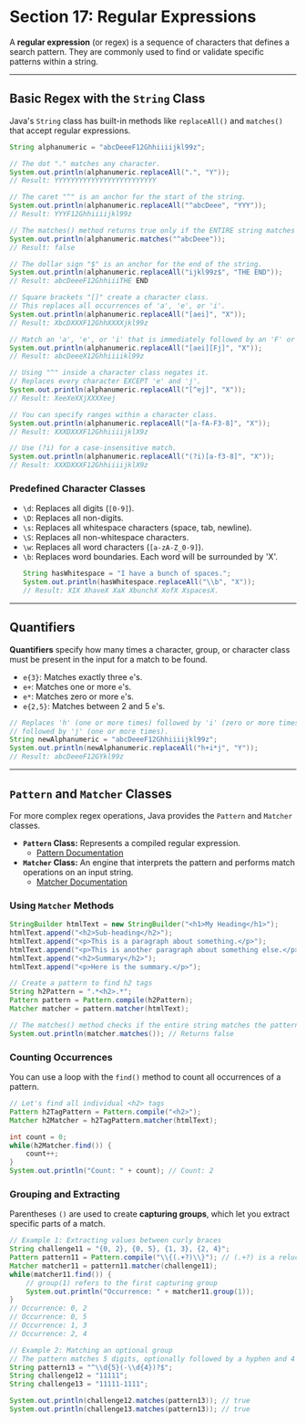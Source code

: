 # Section 17: Regular Expressions


A **regular expression** (or regex) is a sequence of characters that defines a search pattern. They are commonly used to find or validate specific patterns within a string.

-----

## Basic Regex with the `String` Class

Java's `String` class has built-in methods like `replaceAll()` and `matches()` that accept regular expressions.

```java
String alphanumeric = "abcDeeeF12Ghhiiiijkl99z";

// The dot "." matches any character.
System.out.println(alphanumeric.replaceAll(".", "Y"));
// Result: YYYYYYYYYYYYYYYYYYYYYYYYY

// The caret "^" is an anchor for the start of the string.
System.out.println(alphanumeric.replaceAll("^abcDeee", "YYY"));
// Result: YYYF12Ghhiiiijkl99z

// The matches() method returns true only if the ENTIRE string matches the pattern.
System.out.println(alphanumeric.matches("^abcDeee"));
// Result: false

// The dollar sign "$" is an anchor for the end of the string.
System.out.println(alphanumeric.replaceAll("ijkl99z$", "THE END"));
// Result: abcDeeeF12GhhiiiTHE END

// Square brackets "[]" create a character class.
// This replaces all occurrences of 'a', 'e', or 'i'.
System.out.println(alphanumeric.replaceAll("[aei]", "X"));
// Result: XbcDXXXF12GhhXXXXjkl99z

// Match an 'a', 'e', or 'i' that is immediately followed by an 'F' or 'j'.
System.out.println(alphanumeric.replaceAll("[aei][Fj]", "X"));
// Result: abcDeeeX12Ghhiiiikl99z

// Using "^" inside a character class negates it.
// Replaces every character EXCEPT 'e' and 'j'.
System.out.println(alphanumeric.replaceAll("[^ej]", "X"));
// Result: XeeXeXXjXXXXeej

// You can specify ranges within a character class.
System.out.println(alphanumeric.replaceAll("[a-fA-F3-8]", "X"));
// Result: XXXDXXXF12GhhiiiijklX9z

// Use (?i) for a case-insensitive match.
System.out.println(alphanumeric.replaceAll("(?i)[a-f3-8]", "X"));
// Result: XXXDXXXF12GhhiiiijklX9z
```

### Predefined Character Classes

  * `\d`: Replaces all digits (`[0-9]`).
  * `\D`: Replaces all non-digits.
  * `\s`: Replaces all whitespace characters (space, tab, newline).
  * `\S`: Replaces all non-whitespace characters.
  * `\w`: Replaces all word characters (`[a-zA-Z_0-9]`).
  * `\b`: Replaces word boundaries. Each word will be surrounded by 'X'.
    ```java
    String hasWhitespace = "I have a bunch of spaces.";
    System.out.println(hasWhitespace.replaceAll("\\b", "X"));
    // Result: XIX XhaveX XaX XbunchX XofX XspacesX.
    ```

-----

## Quantifiers

**Quantifiers** specify how many times a character, group, or character class must be present in the input for a match to be found.

  * `e{3}`: Matches exactly three `e`'s.
  * `e+`: Matches one or more `e`'s.
  * `e*`: Matches zero or more `e`'s.
  * `e{2,5}`: Matches between 2 and 5 `e`'s.

<!-- end list -->

```java
// Replaces 'h' (one or more times) followed by 'i' (zero or more times)
// followed by 'j' (one or more times).
String newAlphanumeric = "abcDeeeF12Ghhiiiijkl99z";
System.out.println(newAlphanumeric.replaceAll("h+i*j", "Y"));
// Result: abcDeeeF12GYkl99z
```

-----

## `Pattern` and `Matcher` Classes

For more complex regex operations, Java provides the `Pattern` and `Matcher` classes.

  * **`Pattern` Class:** Represents a compiled regular expression.
      * [Pattern Documentation](https://docs.oracle.com/javase/8/docs/api/java/util/regex/Pattern.html)
  * **`Matcher` Class:** An engine that interprets the pattern and performs match operations on an input string.
      * [Matcher Documentation](https://docs.oracle.com/javase/8/docs/api/java/util/regex/Matcher.html)

### Using `Matcher` Methods

```java
StringBuilder htmlText = new StringBuilder("<h1>My Heading</h1>");
htmlText.append("<h2>Sub-heading</h2>");
htmlText.append("<p>This is a paragraph about something.</p>");
htmlText.append("<p>This is another paragraph about something else.</p>");
htmlText.append("<h2>Summary</h2>");
htmlText.append("<p>Here is the summary.</p>");

// Create a pattern to find h2 tags
String h2Pattern = ".*<h2>.*";
Pattern pattern = Pattern.compile(h2Pattern);
Matcher matcher = pattern.matcher(htmlText);

// The matches() method checks if the entire string matches the pattern
System.out.println(matcher.matches()); // Returns false
```

### Counting Occurrences

You can use a loop with the `find()` method to count all occurrences of a pattern.

```java
// Let's find all individual <h2> tags
Pattern h2TagPattern = Pattern.compile("<h2>");
Matcher h2Matcher = h2TagPattern.matcher(htmlText);

int count = 0;
while(h2Matcher.find()) {
    count++;
}
System.out.println("Count: " + count); // Count: 2
```

### Grouping and Extracting

Parentheses `()` are used to create **capturing groups**, which let you extract specific parts of a match.

```java
// Example 1: Extracting values between curly braces
String challenge11 = "{0, 2}, {0, 5}, {1, 3}, {2, 4}";
Pattern pattern11 = Pattern.compile("\\{(.+?)\\}"); // (.+?) is a reluctant group
Matcher matcher11 = pattern11.matcher(challenge11);
while(matcher11.find()) {
    // group(1) refers to the first capturing group
    System.out.println("Occurrence: " + matcher11.group(1));
}
// Occurrence: 0, 2
// Occurrence: 0, 5
// Occurrence: 1, 3
// Occurrence: 2, 4

// Example 2: Matching an optional group
// The pattern matches 5 digits, optionally followed by a hyphen and 4 more digits.
String pattern13 = "^\\d{5}(-\\d{4})?$";
String challenge12 = "11111";
String challenge13 = "11111-1111";

System.out.println(challenge12.matches(pattern13)); // true
System.out.println(challenge13.matches(pattern13)); // true
```
